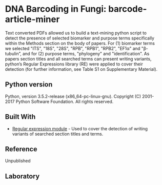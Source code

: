 # DNA Barcoding in Fungi: barcode-article-miner

Text converted PDFs allowed us to build a text-mining python script to detect the presence of selected biomarker and purpose terms specifically within the Methods section on the body of papers. For (1) biomarker terms we selected "ITS", "18S", "28S", "RPB", "RPB1", "RPB2", "EF1α" and "β-tubulin”, and for (2) purpose terms, "phylogeny" and "identification". As papers section titles and all searched terms can present writing variants, python’s Regular Expressions library (RE) were applied to cover their detection (for further information, see Table S1 on Supplementary Material).

## Python version

Python, version 3.5.2-release (x86_64-pc-linux-gnu). Copyright (C) 2001-2017 Python Software Foundation. All rights reserved.

## Built With

* [Regular expression module](https://docs.python.org/3.5/library/re.html) - Used to cover the detection of writing variants of searched section titles and terms.

## Reference

Unpublished

## Laboratory

